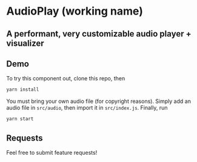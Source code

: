 # AudioPlay (working name)
## A performant, very customizable audio player + visualizer

## Demo
To try this component out, clone this repo, then

```bash
yarn install
```

You must bring your own audio file (for copyright reasons). Simply add an audio file in `src/audio`, then import it in `src/index.js`. Finally, run

```bash
yarn start
```

## Requests
Feel free to submit feature requests!

